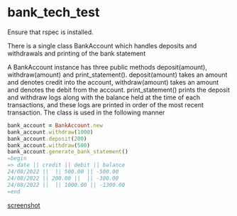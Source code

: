 # bank_tech_test

Ensure that rspec is installed.

There is a single class BankAccount which handles deposits and withdrawals and printing of the bank statement

A BankAccount instance has three public methods deposit(amount), withdraw(amount) and print_statement(). deposit(amount) takes an amount and denotes credit into the account, withdraw(amount) takes an amount and denotes the debit from the account. print_statement() prints the deposit and withdraw logs along with the balance held at the time of each transactions, and these logs are printed in order of the most recent transaction. The class is used in the following manner

```Ruby
bank_account = BankAccount.new
bank_account.withdraw(1000)
bank_account.deposit(200)
bank_account.withdraw(500)
bank_account.generate_bank_statement()
=begin
=> date || credit || debit || balance
24/08/2022 ||  || 500.00 || -500.00
24/08/2022 || 200.00 ||  || -300.00
24/08/2022 ||  || 1000.00 || -1300.00
=end

```

[screenshot](https://github.com/shaunywho/bank_tech_test/blob/main/bank_tech_test.png?raw=true)
